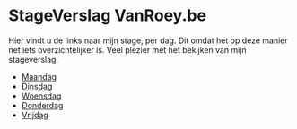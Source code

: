 # StageVerslag VanRoey.be
Hier vindt u de links naar mijn stage, per dag. 
Dit omdat het op deze manier net iets overzichtelijker is.
Veel plezier met het bekijken van mijn stageverslag.

- [Maandag](https://github.com/MathiasV-immalle/StageVerslag/blob/master/Maandag.md)
- [Dinsdag](https://github.com/MathiasV-immalle/StageVerslag/blob/master/Dinsdag.md)
- [Woensdag](https://github.com/MathiasV-immalle/StageVerslag/blob/master/Woensdag.md)
- [Donderdag](https://github.com/MathiasV-immalle/StageVerslag/blob/master/Donderdag.md)
- [Vrijdag](https://github.com/MathiasV-immalle/StageVerslag/blob/master/Vrijdag.md)
